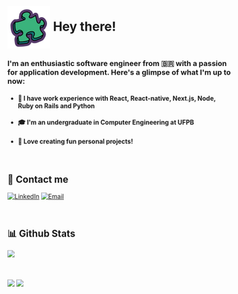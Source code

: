<h1><img align="center" src='./assets/puzzle-icon.svg' width=96> Hey there!</h1>

### I'm an enthusiastic software engineer from 🇧🇷 with a passion for application development. Here's a glimpse of what I'm up to now:


- #### 💼 I have work experience with React, React-native, Next.js, Node, Ruby on Rails and Python

- #### 🎓 I'm an undergraduate in **Computer Engineering at UFPB**

- #### 🤖 Love creating fun personal projects!

<br>


## 👾 Contact me
[![LinkedIn](https://img.shields.io/badge/LinkedIn-0077B5?style=for-the-badge&logo=linkedin&logoColor=white)](https://linkedin.com/in/https://www.linkedin.com/in/lucasmsa/) 
[![Email](https://img.shields.io/badge/Gmail-D14836?style=for-the-badge&logo=gmail&logoColor=white)](https://linkedin.com/in/https://www.linkedin.com/in/lucasmsa/) 


<br>

## 📊 Github Stats 
<p align="left">
  <img height="200em" src="https://github-readme-stats-sigma-five.vercel.app/api?username=lucasmsa&theme=tokyonight&show_icons=true&include_all_commits=true" />
</p>

<br/>

<p height='25em'>
  <img height="25em" src="https://visitcount.itsvg.in/api?id=lucasmsa&icon=8&color=6" align = "center"/>
  <img height="25em" src="https://img.shields.io/github/stars/lucasmsa?style=social" align = "center"/>
</p>
